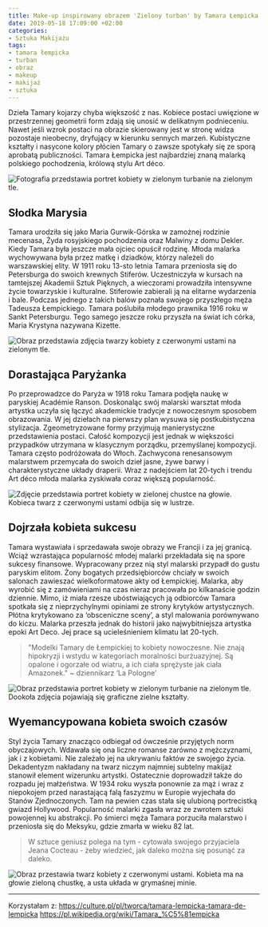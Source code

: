 ```yaml
---
title: Make-up inspirowany obrazem 'Zielony turban' by Tamara Łempicka
date: 2019-05-18 17:09:00 +02:00
categories:
- Sztuka Makijażu
tags:
- tamara łempicka
- turban
- obraz
- makeup
- makijaż
- sztuka
---
```


Dzieła Tamary kojarzy chyba większość z nas. Kobiece postaci uwięzione w przestrzennej geometrii form zdają się unosić w delikatnym podnieceniu. Nawet jeśli wzrok postaci na obrazie skierowany jest w stronę widza pozostaje nieobecny, dryfujący w kierunku sennych marzeń. Kubistyczne kształty i nasycone kolory płócien Tamary o zawsze spotykały się ze sporą aprobatą publiczności. Tamara Łempicka jest najbardziej znaną malarką polskiego pochodzenia, królową stylu Art déco.

![Fotografia przedstawia portret kobiety w zielonym turbanie na zielonym tle.](https://assets1.ello.co/uploads/asset/attachment/9562073/ello-optimized-aa019890.jpg)

## Słodka Marysia

Tamara urodziła się jako Maria Gurwik-Górska w zamożnej rodzinie mecenasa, Żyda rosyjskiego pochodzenia oraz Malwiny z domu Dekler. Kiedy Tamara była jeszcze mała ojciec opuścił rodzinę. Młoda malarka wychowywana była przez matkę i dziadków, którzy należeli do warszawskiej elity. W 1911 roku 13-sto letnia Tamara przeniosła się do Petersburga do swoich krewnych Stiferów. Uczestniczyła w kursach na tamtejszej Akademii Sztuk Pięknych, a wieczorami prowadziła intensywne życie towarzyskie i kulturalne. Stiferowie zabierali ją na elitarne wydarzenia i bale. Podczas jednego z takich balów poznała swojego przyszłego męża Tadeusza Łempickiego. Tamara poślubiła młodego prawnika 1916 roku w Sankt Petersburgu. Tego samego jeszcze roku przyszła na świat ich córka, Maria Krystyna nazywana Kizette.

![Obraz przedstawia zdjęcia twarzy kobiety z czerwonymi ustami na zielonym tle.](https://assets0.ello.co/uploads/asset/attachment/9562080/ello-optimized-16463379.jpg)

## Dorastająca Paryżanka

Po przeprowadzce do Paryża w 1918 roku Tamara podjęła naukę w paryskiej Académie Ranson. Doskonaląc swój malarski warsztat młoda artystka uczyła się łączyć akademickie tradycje z nowoczesnym sposobem obrazowania. W jej dziełach na pierwszy plan wysuwa się postkubistyczna stylizacja. Zgeometryzowane formy przyjmują manierystyczne przedstawienia postaci. Całość kompozycji jest jednak w większości przypadków utrzymana w klasycznym porządku, przemyślanej kompozycji. Tamara często podróżowała do Włoch. Zachwycona renesansowym malarstwem przemycała do swoich dzieł jasne, żywe barwy i charakterystyczne układy draperii. Wraz z nadejściem lat 20-tych i trendu Art déco młoda malarka zyskiwała coraz większą popularność. 

![Zdjęcie przedstawia portret kobiety w zielonej chustce na głowie. Kobieca twarz z czerwonymi ustami odbija się w lustrze.](https://assets2.ello.co/uploads/asset/attachment/9562083/ello-optimized-2180f3b3.jpg)


## Dojrzała kobieta sukcesu

Tamara wystawiała i sprzedawała swoje obrazy we Francji i za jej granicą. Wciąż wzrastająca popularność młodej malarki przekładała się na spore sukcesy finansowe. Wypracowany przez nią styl malarski przypadł do gustu paryskim elitom. Żony bogatych przedsiębiorców chciały w swoich salonach zawieszać wielkoformatowe akty od Łempickiej. Malarka, aby wyrobić się z zamówieniami na czas nieraz pracowała po kilkanaście godzin dziennie. Mimo, iż miała rzesze ubóstwiających ją odbiorców Tamara spotkała się z nieprzychylnymi opiniami ze strony krytyków artystycznych. Płótna krytykowano za ‘obsceniczne sceny’, a styl malowania porównywano do kiczu. Malarka przeszła jednak do historii jako najwybitniejsza artystka epoki Art Deco. Jej prace są ucieleśnieniem klimatu lat 20-tych.

>
> "Modelki Tamary de Łempickiej to kobiety nowoczesne. Nie znają hipokryzji i wstydu w kategoriach moralności burżuazyjnej. Są opalone i ogorzałe od wiatru, a ich ciała sprężyste jak ciała Amazonek."
> ~ dziennikarz ‘La Pologne’

![Obraz przedstawia portret kobiety w zielonym turbanie na zielonym tle. Dookoła zdjęcia pojawiają się graficzne zielne kształty.](https://assets2.ello.co/uploads/asset/attachment/9562086/ello-optimized-5f4ddcbb.jpg)

## Wyemancypowana kobieta swoich czasów

Styl życia Tamary znacząco odbiegał od ówcześnie przyjętych norm obyczajowych. Wdawała się ona liczne romanse zarówno z mężczyznami, jak i z kobietami. Nie zależało jej na ukrywaniu faktów ze swojego życia. Dekadentyzm nakładany na twarz niczym najmniej subtelny makijaż stanowił element wizerunku artystki. Ostatecznie doprowadził także do rozpadu jej małżeństwa. W 1934 roku wyszła ponownie za mąż i wraz z niepokojem przed narastającą falą faszyzmu w Europie wyjechała do Stanów Zjednoczonych. Tam na pewien czas stała się ulubioną portrecistką gwiazd Hollywood. Popularność malarki zgasła wraz ze zwrotem sztuki powojennej ku abstrakcji. Po śmierci męża Tamara porzuciła malarstwo i przeniosła się do Meksyku, gdzie zmarła w wieku 82 lat.

>
> W sztuce geniusz polega na tym - cytowała swojego przyjaciela Jeana Cocteau - żeby wiedzieć, jak daleko można się posunąć za daleko.

![Obraz przestawia twarz kobiety z czerwonymi ustami. Kobieta ma na głowie zieloną chustkę, a usta układa w grymaśnej minie.](https://assets0.ello.co/uploads/asset/attachment/9562087/ello-optimized-22708e21.jpg)

-----------------------


Korzystałam z:
https://culture.pl/pl/tworca/tamara-lempicka-tamara-de-lempicka
https://pl.wikipedia.org/wiki/Tamara_%C5%81empicka